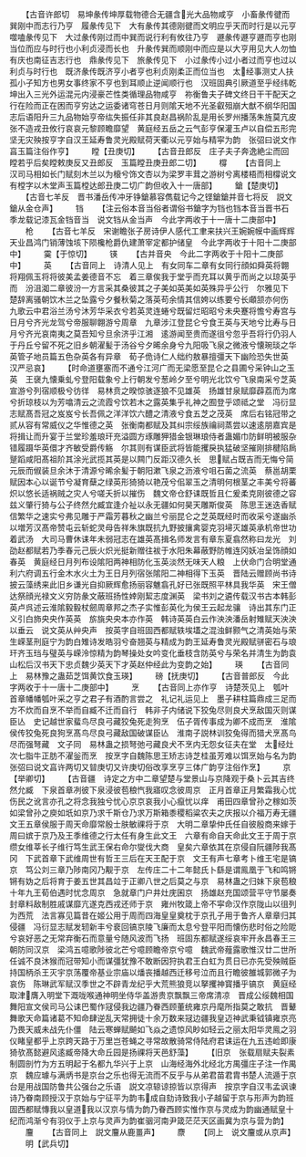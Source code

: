 <!-- { "loadSidebar": true } -->
　　【古音许郎切　易坤彖传坤厚载物德合无疆含光大品物咸亨　小畜彖传徤而巽刚中而志行乃亨　履彖传见下　大有彖传其德刚徤而文明应乎天而时行是以元亨　噬嗑彖传见下　大过彖传刚过而中巽而说行利有攸往乃亨　遯彖传遯亨遯而亨也刚当位而应与时行也小利贞浸而长也　升彖传巽而顺刚中而应是以大亨用见大人勿恤有庆也南征吉志行也　鼎彖传见下　旅彖传见下　小过彖传小过小者过而亨也过以利贞与时行也　既济彖传既济亨小者亨也利贞刚柔正而位当也　太经事测丈人扶孤小子知方也男女事终家不亨也到耳顺止逆闻顺行也　汉班固典引厥道至乎经纬乾坤出入三光外运混元内浸豪芒性类循理品物咸亨　祢衡鲁夫子碑文终日干干配天之行在险而正在困而亨穷达之运委诸穹苍日月则隂天地不光圣叡殂崩大猷不纲华阳国志后语阳升三九品物始亨帝纮失振任非其良赵昌祸阶乱是用长罗州播荡朱旌莫亢皮张不造戎丑攸行哀哀元黎顾瞻靡望　黄庭经五岳之云气彭亨保灌玉卢以自偿五形完坚无灾殃按亨字自汉王延寿鲁灵光殿赋荷天衢以元亨始与精寜为韵　张弨曰说文作亯玉篇注俗作亨】
　　瞠【丑庚切】
　　【古音丑郎反　庄子夫子奔逸絶尘而回瞠若乎后矣瞠敕庚反又丑郎反　玉篇瞠丑庚丑郎二切】
　　橕
　　【古音同上　汉司马相如长门赋刻木兰以为榱兮饰文杏以为梁罗丰茸之游树兮离楼梧而相橕说文有樘字以木堂声玉篇樘达郎丑庚二切广韵但收入十一唐部】
　　鎗【楚庚切】
　　【古音七羊反　晋书潘岳传冲牙铮鎗慕容儁载记今之铿鎗鎗并音七将反　説文鎗从金仓声】
　　铛
　　【注云俗本音当俗者谓俗书鎗字为铛也铛本音当晋书石季龙载记漆瓦金铛音当　说文铛从金当声　今此字两收于十一唐十二庚部中】
　　枪
　　【古音七羊反　宋谢瞻张子房诗伊人感代工聿来扶兴王婉婉幙中画辉辉天业昌鸿门销薄蚀垓下陨欃枪爵仇建萧宰定都护储皇　今此字两收于十阳十二庚部中】
　　霙【于惊切】
　　锳
　　【古并音央　今此二字两收于十阳十二庚部中】
　　英
　　【古音同上　诗清人见上　有女同车二章有女同行顔如舜英将翺将翔佩玉将将彼美孟姜德音不忘　着三章俟我于堂乎而充耳以黄乎而尚之以琼英乎而　汾沮洳二章彼汾一方言采其桑彼其之子美如英美如英殊异乎公行　尔雅见下　楚辞离骚朝饮木兰之坠露兮夕餐秋菊之落英苟余情其信姱以练要兮长顑颔亦何伤　九歌云中君浴兰汤兮沐芳华采衣兮若英灵连蜷兮既留烂昭昭兮未央蹇将憺兮寿宫与日月兮齐光龙驾兮帝服聊翺游兮周章　九章涉江登昆仑兮食王英与天地兮比寿与日月兮齐光哀南夷之莫吾知兮旦余济乎江湘　逺游闻至贵而遂徂兮忽乎吾将行仍羽人于丹丘兮留不死之旧乡朝濯髪于汤谷兮夕晞余身兮九阳吸飞泉之微液兮懐琬琰之华英管子地员篇五色杂英各有异章　荀子佹诗仁人绌约敖暴擅彊天下幽险恐失世英　汉严忌哀】
　　【时命道壅塞而不通兮江河广而无梁愿至昆仑之县圃兮采钟山之玉英　王襃九懐乗虬兮登阳载象兮上行朝发兮葱岭夕至兮明光北饮兮飞泉南采兮芝英宣游兮列宿顺极兮彷徉　易林贲之暌惊骇逐狼不见雄英　扬雄甘泉赋靡薜荔而为席兮折琼枝以为芳噏清云之流霞兮饮若木之露英集乎礼神之囿登乎颂祗之堂　冯衍显志赋髙吾冠之岌岌兮长吾佩之洋洋饮六醴之清液兮食五芝之茂英　席后右铭冠带之贰从容有常威仪之华惟德之英　张衡南都赋及其纠宗绥族禴祠蒸尝以速逺朋嘉宾是将揖让而升宴于兰堂珍羞琅玕充溢圆方琢雕狎猎金银琳琅侍者蛊媚巾防鲜明被服杂错履蹑华英儇才齐敏受爵传觞　尔其则有谋臣武将皆能攫戾执猛破坚摧刚排楗陷扄蹵蹈咸阳髙祖阶其涂光武揽其英是以闗门反距汉德久长　思赋占既吉而无悔兮简元辰而俶装旦余沐于清源兮晞余髪于朝阳漱飞泉之沥液兮咀石菌之流英　蔡邕胡栗赋因本心以诞节兮凝育蘖之绿英形猗猗以艳茂兮佀翠玉之清明何根茎之丰美兮将蕃炽以悠长适祸贼之灾人兮嗟夭折以摧伤　魏文帝仓舒诔既哲且仁爰柔克刚彼德之容兹义肇行猗与公子终然允臧宜逢介祉以永无疆如何昊天雕斯俊英　陈思王迷迭香赋信繁华之速实兮弗见雕于严霜芳暮秋之幽兰兮丽昆仑之芝英既经时而收采兮遂幽杀以増芳汉髙帝赞屯云斩蛇灵母告祥朱旗既抗九野披攘禽婴克羽埽灭雄英承机帝世功着武汤　大司马曹休诔年未弱冠志在雄英髙揖名师发言有章东夏翕然称曰龙光　刘劭赵都赋若乃季春元己辰火炽光挺新赠往袚于水阳朱幕蔽野防帷连冈妖冶呈饰顔如春英　黄庭经日月列布设隂阳两神相防化玉英淡然无味天人粮　上伏命门合明堂通利六府调五行金木水火土为王日月列宿张隂阳二神相得下玉英　晋陆云赠顾尚书诗披云藻绣来此旧乡谦光自抑厥辉愈扬丽容魋翕孔好已张既照平林具我华英　宋王僧达祭顔光禄文义穷防彖文蔽班扬性婞刚絜志度渊英　梁书刘之遴传载汉书古本韩彭英卢呉述云淮隂毅毅杖劒周章邦之杰子实惟彭英化为侯王云起龙骧　诗出其东门正义引白斾央央作英英　旂旐央央本亦作英　韩诗英英白云作泱泱潘岳射雉赋天泱泱以垂云　说文英从艸央声　按英字自班固西都赋轶埃壒之混浊鲜颢气之清英始与荣生嵘茎刑庭宁为韵白雉诗发皓羽兮奋翘英与精成为韵王延寿鲁灵光殿赋骈密石与琅玕齐玉珰与璧英与嵘泠惊精为韵琴操处女吟变化垂枝含防英兮与荣名并清生为韵袁山松后汉书天下忠贞魏少英天下才英赵仲经此为变韵之始】
　　瑛
　　【古音同上　易林豫之蛊茹芝饵黄饮食玉瑛】
　　磅【抚庚切】
　　【古音普郎反　今此字两收于十一唐十二庚部中】
　　烹
　　【古音同上亦作亨　诗楚茨见上　瓠叶首章幡幡瓠叶采之亨之君子有酒酌言尝之　礼记礼运见上　墨子耕柱篇鼎成三足而方不炊而自烹不举而自臧不迁而自行　韩非子内储说下狡兔尽则良犬烹敌国灭则谋臣亾　史记越世家蜚鸟尽良弓藏狡兔死走狗烹　伍子胥传事成为卿不成而烹　淮隂侯传狡兔死良狗烹髙鸟尽良弓藏敌国破谋臣亾　淮南子説林训狡兔得而猎犬烹髙鸟尽而强弩藏　文子同　易林蛊之损弩弛弓藏良犬不烹内无怨女征夫在堂　太经灶次七脂牛正肪不濯釡而烹　按烹字自魏陈思王矫志诗芝桂虽芳难以饵烹始与名为韵　张弨曰说文亯许两切又暜庚切又许庚切俗改享烹亨三体广韵亨注俗作烹】
　　京【举卿切】
　　【古音疆　诗定之方中二章望楚与堂景山与京降观于桑卜云其吉终然允臧　下泉首章冽彼下泉浸彼苞稂忾我寤叹念彼周京　正月首章正月繁霜我心忧伤民之讹言亦孔之将念我独兮忧心京京哀我小心癙忧以痒　甫田四章曾孙之稼如茨如梁曾孙之庾如坁如京乃求千斯仓乃求万斯箱黍稷稻粱农夫之庆报以介福万寿无疆　文王五章侯服于周天命靡常殷士肤敏祼将于京　大明二章挚仲氏任自彼殷商来嫁于周曰嫔于京乃及王季维德之行太任有身生此文王　六章有命自天命此文王于周于京缵女维莘长子维行笃生武王保右命尔燮伐大商　皇矣六章依其在京侵自阮疆陟我髙冈　下武首章下武维周世有哲王三后在天王配于京　文王有声七章考卜维王宅是镐京　笃公刘三章乃陟南冈乃觏于京　左传庄二十二年懿氏卜繇是谓鳯凰于飞和鸣锵锵有妫之后将育于姜五世其昌竝于正卿八世之后莫之与京　易林蛊之归妹下泉苞稂十年九王荀伯遇时忧念周京　急就章门户井灶庑囷京　扬雄赵充国颂营平守节屡奏封章料敌制胜戚谋靡亢遂克西戎还师于京　雍州牧箴上帝不寜命汉作京陇山以徂列为西荒　法言寡见篇昔在姬公用于周而四海皇皇奠枕于京孔子用于鲁齐人章章归其侵疆　冯衍显志赋发轫新丰兮裵回镐京陵飞廉而太息兮登平阳而懐伤悲时俗之险阸兮哀好恶之无常弃衡石而意量兮随风波而飞扬　班固东都赋遂绥哀牢开永昌春王三朝防同汉京　梁鸿五噫歌陟彼北芒兮噫顾瞻帝京兮噫　魏武帝薤露歌惟汉廿二世所任诚不良沐猴而冠带知小而谋彊犹豫不敢断因狩执君王白虹为贯日已亦先受殃贼臣持国柄杀王灭宇京荡覆帝基业宗庙以燔丧播越西迁移号泣而且行瞻彼雒城郭微子为哀伤　陈琳武军赋汉季世之不辟青龙纪乎大荒熊狼竞以拏攫神寳播乎镐京　黄庭经取津膺入明堂下溉咙喉通神明坐侍华盖游贵京飘飘三帝席清凉　晋成公绥魏相国舞阳宣文侯司马公诔巴蜀作冦侵我边疆乃眷西顾董统雍京丹麾所指莫之敢抗　晋鼙舞歌天命篇诸葛不知命肆逆乱天常拥徒十余万数来冦边疆我皇迈神武秉钺镇雍京亮乃畏天威未战先仆僵　陆云寒蝉赋飇如飞焱之遗惊风眇如轻云之丽太阳华灵鳯之羽仪睹皇都乎上京跨天路于万里岂苍蝇之寻常故散骑常侍陆府君诔运在九五违崄即康猗欤髙懿避风逺臧帝降大命丘园是扬祼将天邑舒藻】
　　【旧京　张载扇赋夫裂素制圆剖竹为方五明起于名都九华兴于上京　山海经海外北经北方禺彊庄子注一作禺京　魏应璩与满炳书是京台之乐也得无流而不反乎与从弟君苗君胄书楚人流遁于京台是用战国防鲁共公强台之乐语　説文凉辌谅掠皆以京得声　按京字自汉韦孟讽谏诗乃眷南顾授汉于京始与宁征平为韵韦成自劾诗致我小子越留于京与形声为韵班固西都赋慱我以皇道我以汉京与情为韵乃眷西顾实惟作京与灵成为韵幽通赋皇十纪而鸿渐兮有羽仪于上京与灵声为韵崔骃河南尹箴茫茫天区画冀为京与营为韵】
　　麠
　　【古音同上　説文麠从鹿畺声】
　　麖
　　【同上　说文麠或从京声】
　　明【武兵切】
